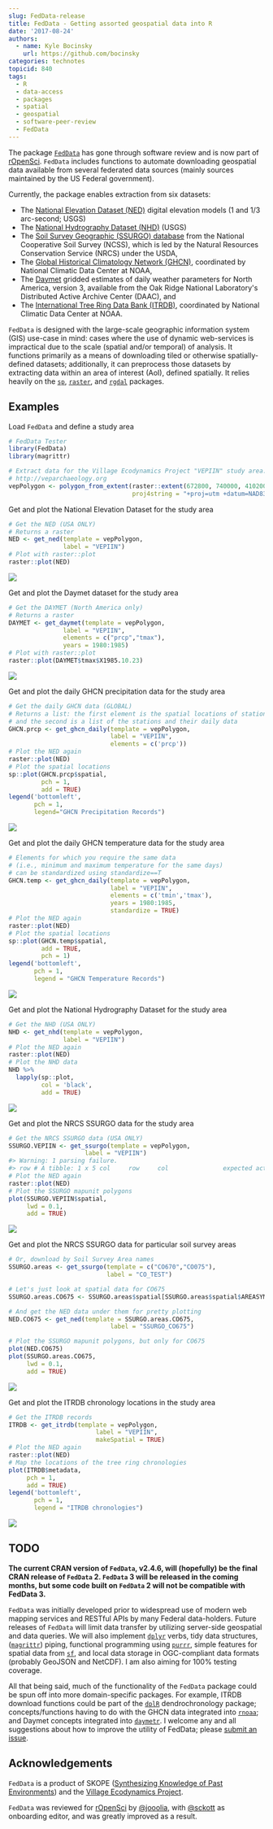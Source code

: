 ```yaml
---
slug: FedData-release
title: FedData - Getting assorted geospatial data into R
date: '2017-08-24'
authors:
  - name: Kyle Bocinsky
    url: https://github.com/bocinsky
categories: technotes
topicid: 840
tags:
  - R
  - data-access
  - packages
  - spatial
  - geospatial
  - software-peer-review
  - FedData
---
```


The package [`FedData`](https://github.com/ropensci/FedData) has gone through software review and is now part of [rOpenSci](https://ropensci.org/). `FedData` includes functions to automate downloading geospatial data available from several federated data sources (mainly sources maintained by the US Federal government).

Currently, the package enables extraction from six datasets:

-   The [National Elevation Dataset (NED)](http://ned.usgs.gov) digital elevation models (1 and 1/3 arc-second; USGS)
-   The [National Hydrography Dataset (NHD)](http://nhd.usgs.gov) (USGS)
-   The [Soil Survey Geographic (SSURGO) database](http://websoilsurvey.sc.egov.usda.gov/) from the National Cooperative Soil Survey (NCSS), which is led by the Natural Resources Conservation Service (NRCS) under the USDA,
-   The [Global Historical Climatology Network (GHCN)](http://www.ncdc.noaa.gov/data-access/land-based-station-data/land-based-datasets/global-historical-climatology-network-ghcn), coordinated by National Climatic Data Center at NOAA,
-   The [Daymet](https://daymet.ornl.gov/) gridded estimates of daily weather parameters for North America, version 3, available from the Oak Ridge National Laboratory's Distributed Active Archive Center (DAAC), and
-   The [International Tree Ring Data Bank (ITRDB)](http://www.ncdc.noaa.gov/data-access/paleoclimatology-data/datasets/tree-ring), coordinated by National Climatic Data Center at NOAA.

`FedData` is designed with the large-scale geographic information system (GIS) use-case in mind: cases where the use of dynamic web-services is impractical due to the scale (spatial and/or temporal) of analysis. It functions primarily as a means of downloading tiled or otherwise spatially-defined datasets; additionally, it can preprocess those datasets by extracting data within an area of interest (AoI), defined spatially. It relies heavily on the [`sp`](https://cran.r-project.org/package=sp), [`raster`](https://cran.r-project.org/package=raster), and [`rgdal`](https://cran.r-project.org/package=rgdal) packages.

## Examples

Load `FedData` and define a study area

``` r
# FedData Tester
library(FedData)
library(magrittr)

# Extract data for the Village Ecodynamics Project "VEPIIN" study area:
# http://veparchaeology.org
vepPolygon <- polygon_from_extent(raster::extent(672800, 740000, 4102000, 4170000),
                                  proj4string = "+proj=utm +datum=NAD83 +zone=12")
```

Get and plot the National Elevation Dataset for the study area

``` r
# Get the NED (USA ONLY)
# Returns a raster
NED <- get_ned(template = vepPolygon,
               label = "VEPIIN")
# Plot with raster::plot
raster::plot(NED)
```

![](https://github.com/ropensci/FedData/raw/master/inst/image/README-unnamed-chunk-6-1.png)

Get and plot the Daymet dataset for the study area

``` r
# Get the DAYMET (North America only)
# Returns a raster
DAYMET <- get_daymet(template = vepPolygon,
               label = "VEPIIN",
               elements = c("prcp","tmax"),
               years = 1980:1985)
# Plot with raster::plot
raster::plot(DAYMET$tmax$X1985.10.23)
```

![](https://github.com/ropensci/FedData/raw/master/inst/image/README-unnamed-chunk-7-1.png)

Get and plot the daily GHCN precipitation data for the study area

``` r
# Get the daily GHCN data (GLOBAL)
# Returns a list: the first element is the spatial locations of stations,
# and the second is a list of the stations and their daily data
GHCN.prcp <- get_ghcn_daily(template = vepPolygon,
                            label = "VEPIIN",
                            elements = c('prcp'))
# Plot the NED again
raster::plot(NED)
# Plot the spatial locations
sp::plot(GHCN.prcp$spatial,
         pch = 1,
         add = TRUE)
legend('bottomleft',
       pch = 1,
       legend="GHCN Precipitation Records")
```

![](https://github.com/ropensci/FedData/raw/master/inst/image/README-unnamed-chunk-8-1.png)

Get and plot the daily GHCN temperature data for the study area

``` r
# Elements for which you require the same data
# (i.e., minimum and maximum temperature for the same days)
# can be standardized using standardize==T
GHCN.temp <- get_ghcn_daily(template = vepPolygon,
                            label = "VEPIIN",
                            elements = c('tmin','tmax'),
                            years = 1980:1985,
                            standardize = TRUE)
# Plot the NED again
raster::plot(NED)
# Plot the spatial locations
sp::plot(GHCN.temp$spatial,
         add = TRUE,
         pch = 1)
legend('bottomleft',
       pch = 1,
       legend = "GHCN Temperature Records")
```

![](https://github.com/ropensci/FedData/raw/master/inst/image/README-unnamed-chunk-9-1.png)

Get and plot the National Hydrography Dataset for the study area

``` r
# Get the NHD (USA ONLY)
NHD <- get_nhd(template = vepPolygon,
               label = "VEPIIN")
# Plot the NED again
raster::plot(NED)
# Plot the NHD data
NHD %>%
  lapply(sp::plot,
         col = 'black',
         add = TRUE)
```

![](https://github.com/ropensci/FedData/raw/master/inst/image/README-unnamed-chunk-10-1.png)

Get and plot the NRCS SSURGO data for the study area

``` r
# Get the NRCS SSURGO data (USA ONLY)
SSURGO.VEPIIN <- get_ssurgo(template = vepPolygon,
                     label = "VEPIIN")
#> Warning: 1 parsing failure.
#> row # A tibble: 1 x 5 col     row     col               expected actual expected   <int>   <chr>                  <chr>  <chr> actual 1  1276 slope.r no trailing characters     .5 file # ... with 1 more variables: file <chr>
# Plot the NED again
raster::plot(NED)
# Plot the SSURGO mapunit polygons
plot(SSURGO.VEPIIN$spatial,
     lwd = 0.1,
     add = TRUE)
```

![](https://github.com/ropensci/FedData/raw/master/inst/image/README-unnamed-chunk-11-1.png)

Get and plot the NRCS SSURGO data for particular soil survey areas

``` r
# Or, download by Soil Survey Area names
SSURGO.areas <- get_ssurgo(template = c("CO670","CO075"),
                           label = "CO_TEST")

# Let's just look at spatial data for CO675
SSURGO.areas.CO675 <- SSURGO.areas$spatial[SSURGO.areas$spatial$AREASYMBOL=="CO075",]

# And get the NED data under them for pretty plotting
NED.CO675 <- get_ned(template = SSURGO.areas.CO675,
                            label = "SSURGO_CO675")

# Plot the SSURGO mapunit polygons, but only for CO675
plot(NED.CO675)
plot(SSURGO.areas.CO675,
     lwd = 0.1,
     add = TRUE)
```

![](https://github.com/ropensci/FedData/raw/master/inst/image/README-unnamed-chunk-12-1.png)

Get and plot the ITRDB chronology locations in the study area

``` r
# Get the ITRDB records
ITRDB <- get_itrdb(template = vepPolygon,
                        label = "VEPIIN",
                        makeSpatial = TRUE)
# Plot the NED again
raster::plot(NED)
# Map the locations of the tree ring chronologies
plot(ITRDB$metadata,
     pch = 1,
     add = TRUE)
legend('bottomleft',
       pch = 1,
       legend = "ITRDB chronologies")
```

![](https://github.com/ropensci/FedData/raw/master/inst/image/README-unnamed-chunk-13-1.png)



## TODO

**The current CRAN version of `FedData`, v2.4.6, will (hopefully) be the final CRAN release of `FedData` 2. `FedData` 3 will be released in the coming months, but some code built on `FedData` 2 will not be compatible with FedData 3.**

`FedData` was initially developed prior to widespread use of modern web mapping services and RESTful APIs by many Federal data-holders. Future releases of `FedData` will limit data transfer by utilizing server-side geospatial and data queries. We will also implement [`dplyr`](https://github.com/hadley/dplyr) verbs, tidy data structures, ([`magrittr`](https://github.com/tidyverse/magrittr)) piping, functional programming using [`purrr`](https://github.com/hadley/purrr), simple features for spatial data from [`sf`](https://github.com/edzer/sfr), and local data storage in OGC-compliant data formats (probably GeoJSON and NetCDF). I am also aiming for 100% testing coverage.

All that being said, much of the functionality of the `FedData` package could be spun off into more domain-specific packages. For example, ITRDB download functions could be part of the [`dplR`](https://r-forge.r-project.org/projects/dplr/) dendrochronology package; concepts/functions having to do with the GHCN data integrated into [`rnoaa`](https://github.com/ropensci/rnoaa); and Daymet concepts integrated into [`daymetr`](https://github.com/khufkens/daymetr). I welcome any and all suggestions about how to improve the utility of FedData; please [submit an issue](https://github.com/ropensci/FedData/issues).


## Acknowledgements


`FedData` is a product of SKOPE ([Synthesizing Knowledge of Past Environments](http://www.openskope.org)) and the [Village Ecodynamics Project](http://veparchaeology.org/).

`FedData` was reviewed for [rOpenSci](https://ropensci.org) by [@jooolia](https://github.com/jooolia), with [@sckott](https://github.com/sckott) as onboarding editor, and was greatly improved as a result.
